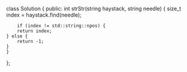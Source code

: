 class Solution {
public:
    int strStr(string haystack, string needle) {
        size_t index = haystack.find(needle);

        if (index != std::string::npos) {
        return index;
    } else {
        return -1;
    }
    }
};